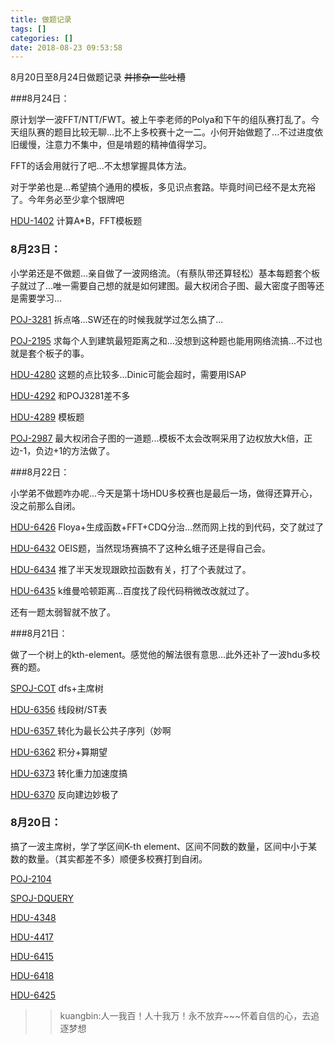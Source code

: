 ```yaml
---
title: 做题记录
tags: []
categories: []
date: 2018-08-23 09:53:58
---
```


8月20日至8月24日做题记录 <del> 并掺杂一些吐槽</del>



<!-- more -->

###8月24日：

原计划学一波FFT/NTT/FWT。被上午李老师的Polya和下午的组队赛打乱了。今天组队赛的题目比较无聊...比不上多校赛十之一二。小何开始做题了...不过进度依旧缓慢，注意力不集中，但是啃题的精神值得学习。

FFT的话会用就行了吧...不太想掌握具体方法。

对于学弟也是...希望搞个通用的模板，多见识点套路。毕竟时间已经不是太充裕了。今年务必至少拿个银牌吧

[HDU-1402](http://acm.hdu.edu.cn/showproblem.php?pid=1402)
 计算A*B，FFT模板题



### 8月23日：

小学弟还是不做题...亲自做了一波网络流。（有蔡队带还算轻松）基本每题套个板子就过了...唯一需要自己想的就是如何建图。最大权闭合子图、最大密度子图等还是需要学习...

[POJ-3281](http://poj.org/problem?id=3281) 拆点咯...SW还在的时候我就学过怎么搞了...

[POJ-2195](http://poj.org/problem?id=2195) 求每个人到建筑最短距离之和...没想到这种题也能用网络流搞...不过也就是套个板子的事。

[HDU-4280](http://acm.hdu.edu.cn/showproblem.php?pid=4280) 这题的点比较多...Dinic可能会超时，需要用ISAP

[HDU-4292](http://acm.hdu.edu.cn/showproblem.php?pid=4292) 和POJ3281差不多

[HDU-4289](http://acm.hdu.edu.cn/showproblem.php?pid=4289) 模板题

[POJ-2987](http://poj.org/problem?id=2987) 最大权闭合子图的一道题...模板不太会改啊采用了边权放大k倍，正边-1，负边+1的方法做了。

###8月22日：

小学弟不做题咋办呢...今天是第十场HDU多校赛也是最后一场，做得还算开心，没之前那么自闭。

[HDU-6426](http://acm.hdu.edu.cn/showproblem.php?pid=6426) Floya+生成函数+FFT+CDQ分治...然而网上找的到代码，交了就过了

[HDU-6432](http://acm.hdu.edu.cn/showproblem.php?pid=6432) OEIS题，当然现场赛搞不了这种幺蛾子还是得自己会。

[HDU-6434](http://acm.hdu.edu.cn/showproblem.php?pid=6434) 推了半天发现跟欧拉函数有关，打了个表就过了。

[HDU-6435](http://acm.hdu.edu.cn/showproblem.php?pid=6435) k维曼哈顿距离...百度找了段代码稍微改改就过了。

还有一题太弱智就不放了。

###8月21日：

做了一个树上的kth-element。感觉他的解法很有意思...此外还补了一波hdu多校赛的题。

[SPOJ-COT](https://cn.vjudge.net/problem/27637/origin)  dfs+主席树

[HDU-6356](http://acm.hdu.edu.cn/showproblem.php?pid=6356)  线段树/ST表

[HDU-6357 ](http://acm.hdu.edu.cn/showproblem.php?pid=6357) 转化为最长公共子序列（妙啊

[HDU-6362](http://acm.hdu.edu.cn/showproblem.php?pid=6362)  积分+算期望
 
[HDU-6373](http://acm.hdu.edu.cn/showproblem.php?pid=6373) 转化重力加速度搞

[HDU-6370](http://acm.hdu.edu.cn/showproblem.php?pid=6370) 反向建边妙极了

### 8月20日：

搞了一波主席树，学了学区间K-th element、区间不同数的数量，区间中小于某数的数量。（其实都差不多）顺便多校赛打到自闭。

[POJ-2104](http://poj.org/problem?id=2104)

 [SPOJ-DQUERY](https://www.spoj.com/problems/DQUERY/en/) 

 [HDU-4348](http://acm.hdu.edu.cn/showproblem.php?pid=4348)

 [HDU-4417](http://acm.hdu.edu.cn/showproblem.php?pid=4417)

[HDU-6415](http://acm.hdu.edu.cn/showproblem.php?pid=6415)

[HDU-6418 ](http://acm.hdu.edu.cn/showproblem.php?pid=6418)

 [HDU-6425](http://acm.hdu.edu.cn/showproblem.php?pid=6425)


>> kuangbin:人一我百！人十我万！永不放弃~~~怀着自信的心，去追逐梦想